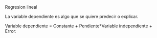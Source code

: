Regresion lineal

La variable dependiente es algo que se quiere predecir o explicar.

Variable dependiente = Constante + Pendiente*Variable independiente + Error:

